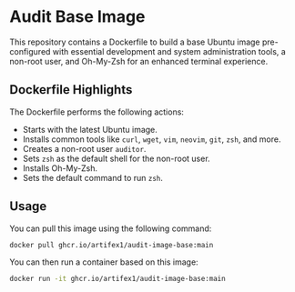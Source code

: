 # Audit Base Image

This repository contains a Dockerfile to build a base Ubuntu image pre-configured with essential development and system administration tools, a non-root user, and Oh-My-Zsh for an enhanced terminal experience.

## Dockerfile Highlights

The Dockerfile performs the following actions:

- Starts with the latest Ubuntu image.
- Installs common tools like `curl`, `wget`, `vim`, `neovim`, `git`, `zsh`, and more.
- Creates a non-root user `auditor`.
- Sets `zsh` as the default shell for the non-root user.
- Installs Oh-My-Zsh.
- Sets the default command to run `zsh`.

## Usage

You can pull this image using the following command:

```bash
docker pull ghcr.io/artifex1/audit-image-base:main
```

You can then run a container based on this image:

```bash
docker run -it ghcr.io/artifex1/audit-image-base:main
```

